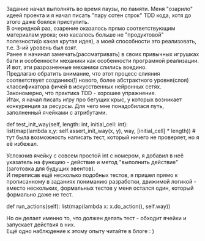 Задание начал выполнять во время паузы, по памяти. Меня "озарило" идеей проекта и я начал писать "пару сотен строк" TDD кода, хотя до этого даже боялся приступить.  
В очередной раз, озарение оказалось прямо соответствующим материалам урока; оно касалось больше не "продуктовой" полезности(о какая крутая идея), а моей способности это реализовать, т.е. 3-ий уровень был взят.  
Ранее я начинал замечать(рассматривать) в своих привычных игрушках баги и особенности механики как особенности програмной реализации. И вот, эти разрозненные механики слились воедино.  
Предлагаю обратить внимание, что этот процесс слияния соответствует созданию(!) нового, более абстрактного уровня(слоя) классификатора фичей в искусственных нейронных сетях. Закономерно, что практика TDD - хорошее упражнение.   
Итак, я начал писать игру про бегущих крыс, у которых возникает конкуренция за ресурсы. Для чего мне понадобилася путь, заполненный ячейками с атрибутами.  

def test_init_way(self, length: int, initial_cell: int):    
   list(map(lambda x,y: self.assert_init_way(x, y), way, [initial_cell] * length))  # тут была возможность написать тест, который ничего не проверяет, но я её избежал.  

Усложнив ячейку с совсем простой int с номером, я добавил в неё указатель на функцию - действие и метод "выполнить действие" (заготовка для будущих эвентов).  
И переписав ещё несколько подобных тестов, я пришел прямо к прописанному в заданиях пониманию разработки, движимой логикой - вместо нескольких, формальных тестов у меня остался один, который формально даже не тест.  

def run_actions(self):
    list(map(lambda x: x.do_action(), self.way))  

Но он делает именно то, что должен делать тест - обходит ячейки и запускает действия в них.  
Ещё одно наблюдение к этому опыту читайте в блоге : )  
